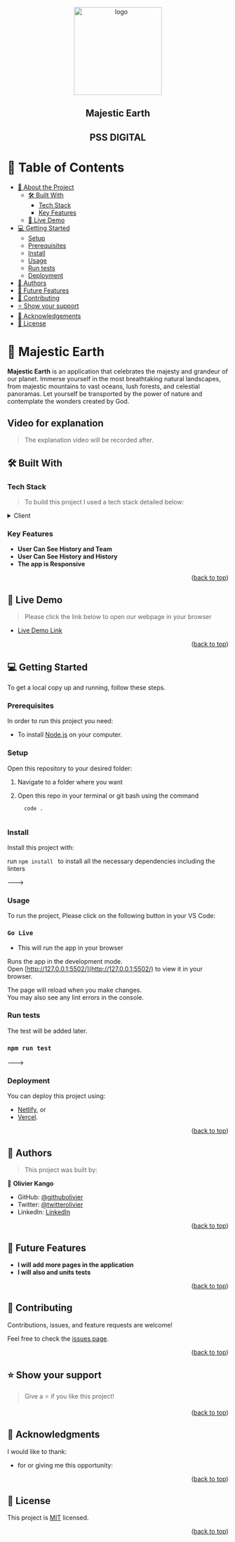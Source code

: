 <a id="readme-top"></a>

<div align="center">
 <img src="https://user-images.githubusercontent.com/108806646/219856388-8866e42b-205f-4f61-9331-e8eedbb1c823.png" alt="logo" width="200"  height="auto" />
   <br/>
  <h2>Majestic Earth</h2>
  <h2>PSS DIGITAL</h2>
</div>

</div>

<!-- TABLE OF CONTENTS -->

# 📗 Table of Contents

- [📖 About the Project](#about-project)
  - [🛠 Built With](#built-with)
    - [Tech Stack](#tech-stack)
    - [Key Features](#key-features)
  - [🚀 Live Demo](#live-demo)
- [💻 Getting Started](#getting-started)
  - [Setup](#setup)
  - [Prerequisites](#prerequisites)
  - [Install](#install)
  - [Usage](#usage)
  - [Run tests](#run-tests)
  - [Deployment](#deployment)
- [👥 Authors](#authors)
- [🔭 Future Features](#future-features)
- [🤝 Contributing](#contributing)
- [⭐️ Show your support](#support)
- [🙏 Acknowledgements](#acknowledgements)
- [📝 License](#license)

<!-- PROJECT DESCRIPTION -->

# 📖 Majestic Earth <a id="about-project"></a>

**Majestic Earth** is an application that celebrates the majesty and grandeur of our planet. Immerse yourself in the most breathtaking natural landscapes, from majestic mountains to vast oceans, lush forests, and celestial panoramas. Let yourself be transported by the power of nature and contemplate the wonders created by God.

## Video for explanation

> The explanation video will be recorded after.


## 🛠 Built With <a id="built-with"></a>

### Tech Stack <a id="tech-stack"></a>

> To build this project I used a tech stack detailed below:

<details>
  <summary>Client</summary>
  <ul>
    <li><a href="https://developer.mozilla.org/en-US/docs/Web/JavaScript">Vanilla JavaScript</a></li>
    <li><a href="https://developer.mozilla.org/en-US/docs/Web/JavaScript">jQuery</a></li>
    <li><a href="https://www.w3schools.com/html/">HTML</a></li>
    <li><a href="https://www.w3schools.com/css/">CSS</a></li>
    <li><a href="https://getbootstrap.com/">Bootstrap</a></li>
  </ul>
</details>

<!-- Features -->

### Key Features <a id="key-features"></a>

- **User Can See History and Team**
- **User Can See History and History**
- **The app is Responsive**

<p align="right">(<a href="#readme-top">back to top</a>)</p>

<!-- LIVE DEMO -->

## 🚀 Live Demo <a id="live-demo"></a>

> Please click the link below to open our webpage in your browser

- [Live Demo Link](https://majestic-earth.netlify.app/)

<p align="right">(<a href="#readme-top">back to top</a>)</p>

<!-- GETTING STARTED -->

## 💻 Getting Started <a id="getting-started"></a>

To get a local copy up and running, follow these steps.

### Prerequisites

In order to run this project you need:

- To install [Node.js](https://nodejs.org/en/) on your computer.

### Setup

Open this repository to your desired folder:

1. Navigate to a folder where you want

2. Open this repo in your terminal or git bash using the command

   ```
     code .
      
   ```

### Install

Install this project with:

run `npm install ` to install all the necessary dependencies including the linters

--->

### Usage

To run the project, Please click on the following button in your VS Code:

### `Go Live`
- This will run the app in your browser 

Runs the app in the development mode.\
Open [http://127.0.0.1:5502/](http://127.0.0.1:5502/) to view it in your browser.

The page will reload when you make changes.\
You may also see any lint errors in the console.

### Run tests

The test will be added later.

### `npm run test`
--->

### Deployment

You can deploy this project using:

- [Netlify](https://app.netlify.com/teams/olivierkango/overview), or
- [Vercel](https://vercel.com/).

<p align="right">(<a href="#readme-top">back to top</a>)</p>

<!-- AUTHORS -->

## 👥 Authors <a id="authors"></a>

> This project was built by:


👤 **Olivier Kango**

- GitHub: [@githubolivier](https://github.com/Olivier-Kango)
- Twitter: [@twitterolivier](https://twitter.com/olivierkango1)
- LinkedIn: [LinkedIn](https://www.linkedin.com/in/olivier-kango-b990601b8/)

<p align="right">(<a href="#readme-top">back to top</a>)</p>

<!-- FUTURE FEATURES -->

## 🔭 Future Features <a id="future-features"></a>

- **I will add more pages in the application**
- **I will also and units tests**

<p align="right">(<a href="#readme-top">back to top</a>)</p>

<!-- CONTRIBUTING -->

## 🤝 Contributing <a id="contributing"></a>

Contributions, issues, and feature requests are welcome!

Feel free to check the [issues page](https://github.com/Olivier-Kango/movies-catalogue/issues/new).

<p align="right">(<a href="#readme-top">back to top</a>)</p>

<!-- SUPPORT -->

## ⭐️ Show your support <a id="support"></a>

> Give a ⭐ if you like this project!

<p align="right">(<a href="#readme-top">back to top</a>)</p>

<!-- ACKNOWLEDGEMENTS -->

## 🙏 Acknowledgments <a id="acknowledgements"></a>

I would like to thank:

- []() for or giving me this opportunity:

<p align="right">(<a href="#readme-top">back to top</a>)</p>

<!-- LICENSE -->

## 📝 License <a id="license"></a>

This project is [MIT](./LICENSE.txt) licensed.


<p align="right">(<a href="#readme-top">back to top</a>)</p>
